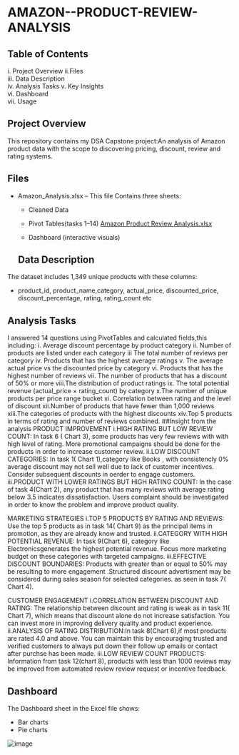 # AMAZON--PRODUCT-REVIEW-ANALYSIS
## Table of Contents
i. Project Overview 
ii.Files  
iii. Data Description  
iv. Analysis Tasks
v. Key Insights  
vi. Dashboard  
vii. Usage  
## Project Overview
This repository contains my DSA Capstone project:An analysis of Amazon product data with the scope to discovering pricing, discount, review and rating systems.
## Files
- Amazon_Analysis.xlsx – This file Contains three sheets:
  - Cleaned Data  
  - Pivot Tables(tasks 1–14)  [Amazon Product Review Analysis.xlsx](https://github.com/user-attachments/files/21068646/Amazon.Product.Review.Analysis.xlsx)

  - Dashboard (interactive visuals)
  ## Data Description
The dataset includes 1,349 unique products with these columns:
- product_id, product_name,category, actual_price, discounted_price, discount_percentage, rating, rating_count etc
## Analysis Tasks
I answered 14 questions using PivotTables and calculated fields,this including:
i. Average discount percentage by product category
ii. Number of products are listed under each category
iii The total number of reviews per category
iv. Products that has the highest average ratings
v. The average actual price vs the discounted price by category
vi. Products that has the highest number of reviews
vii. The number of products that has a discount of 50% or more
viii.The distribution of product ratings 
ix. The total potential revenue (actual_price × rating_count) by category
x.The number of unique products per price range bucket 
xi. Correlation between rating and the level of discount
xii.Number of products that have fewer than 1,000 reviews
xiii.The categories of products with the highest discounts
xiv.Top 5 products in terms of rating and number of reviews combined.
##Insight from the analysis
PRODUCT IMPROVEMENT
i.HIGH RATING BUT LOW REVIEW COUNT: In task 6 ( Chart 3), some products has very few reviews with with high level of rating. More promotional campaigns  should be done for the products in order to  increase  customer review.
ii.LOW DISCOUNT CATEGORIES: In task 1( Chart 1),category like Books , with consistencly 0% average discount may not sell well due to lack of customer incentives. Consider subsequent discounts in oerder to engage customers.
iii.PRODUCT WITH LOWER RATINGS BUT HIGH RATING COUNT: In the case of task 4(Chart 2), any product that has many reviews with average rating below 3.5 indicates dissatisfaction. Users complaint should be investigated in order to know the problem and improve product quality.

MARKETING STRATEGIES
i.TOP 5 PRODUCTS BY RATING AND REVIEWS: Use the top 5  products as in task 14( Chart 9) as the principal items in promotion, as they are already know and  trusted.
ii.CATEGORY WITH HIGH POTENTIAL REVENUE: In task 9(Chart 6), category like Electronicsgenerates the highest potential revenue. Focus  more marketing budget  on these categories with targeted campaigns.
iii.EFFECTIVE DISCOUNT BOUNDARIES: Products with greater than or equal to 50% may be  resulting to more engagement .Structured discount advertisment may be considered during sales season for selected categories. as seen in task 7( Chart 4).

CUSTOMER ENGAGEMENT
i.CORRELATION BETWEEN DISCOUNT AND RATING: The relationship between discount and rating is weak as in task 11( Chart 7), which means that discount alone do not  increase satisfaction. You can invest more in improving delivery quality and product experience.
ii.ANALYSIS OF RATING DISTRIBUTION:In task 8(Chart 6),if most products  are rated  4.0 and above. You can maintain this by  encouraging  trusted and verified customers to  always  put down their  follow up emails or contact after purchse has been made.
iii.LOW REVIEW COUNT PRODUCTS: Information from task 12(chart 8), products with less than 1000 reviews may be improved from automated review review request or incentive feedback.
## Dashboard
The Dashboard sheet in the Excel file shows:
- Bar charts  
- Pie charts  
  



![image](https://github.com/user-attachments/assets/1dec3e82-1ddc-4d65-a161-40b9e855abbd)


